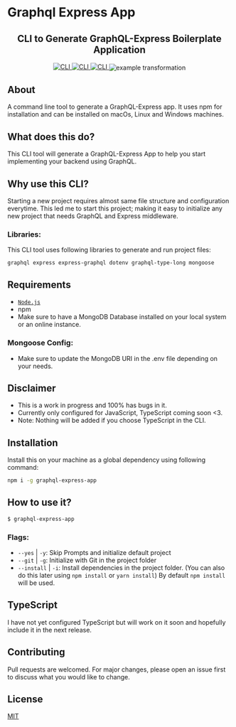 # Graphql Express App

<h2 align="center">CLI to Generate GraphQL-Express Boilerplate Application</h2>

<p align="center">
<a href="https://github.com/yashgkar/graphql-express-boilerplate">
<img alt="CLI" src="https://img.shields.io/badge/CLI-graphql--express--app-blue">
</a>
<a href="https://github.com/yashgkar">
<img alt="CLI" src="https://img.shields.io/badge/Author-yashgkar-orange">
</a>
<a href="https://www.npmjs.com/package/graphql-express-app">
<img alt="CLI" src="https://img.shields.io/badge/npm%20package-0.0.1-brightgreen">
</a>
<img align="center" alt="example transformation" src="demo/demo.gif" />
</p>




## About
A command line tool to generate a GraphQL-Express app. 
It uses npm for installation and can be installed on macOs, Linux and Windows machines.

## What does this do?
This CLI tool will generate a GraphQL-Express App to help you start implementing your backend using GraphQL.

## Why use this CLI?
Starting a new project requires almost same file structure and configuration everytime. This led me to start this project; making it easy to initialize any new project that needs GraphQL and Express middleware. 

### Libraries: 
This CLI tool uses following libraries to generate and run project files:

`graphql
express
express-graphql
dotenv
graphql-type-long
mongoose` 

## Requirements
- [`Node.js`](https://nodejs.org/en/)
- npm
- Make sure to have a MongoDB Database installed on your local system or an online instance.

### Mongoose Config:
- Make sure to update the MongoDB URI in the .env file depending on your needs.


## Disclaimer
- This is a work in progress and 100% has bugs in it.
- Currently only configured for JavaScript, TypeScript coming soon <3.
- Note: Nothing will be added if you choose TypeScript in the CLI. 

## Installation
Install this on your machine as a global dependency using following command:
```bash
npm i -g graphql-express-app
```

## How to use it?

```bash
$ graphql-express-app
```
### Flags:
- `--yes` | `-y`: Skip Prompts and initialize default project
- `--git` | `-g`: Initialize with Git in the project folder
- `--install` | `-i`: Install dependencies in the project folder. (You can also do this later using `npm install` or `yarn install`) By default `npm install` will be used.

## TypeScript
I have not yet configured TypeScript but will work on it soon and hopefully include it in the next release.


## Contributing
Pull requests are welcomed. For major changes, please open an issue first to discuss what you would like to change.

## License
[MIT](https://choosealicense.com/licenses/mit/)